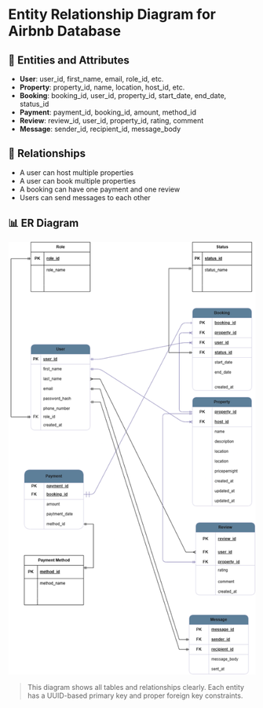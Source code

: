 # Entity Relationship Diagram for Airbnb Database

## 🧱 Entities and Attributes

- **User**: user_id, first_name, email, role_id, etc.
- **Property**: property_id, name, location, host_id, etc.
- **Booking**: booking_id, user_id, property_id, start_date, end_date, status_id
- **Payment**: payment_id, booking_id, amount, method_id
- **Review**: review_id, user_id, property_id, rating, comment
- **Message**: sender_id, recipient_id, message_body

## 🔗 Relationships

- A user can host multiple properties
- A user can book multiple properties
- A booking can have one payment and one review
- Users can send messages to each other

## 📊 ER Diagram

![ERD](./ERD-airbnb.png)

> This diagram shows all tables and relationships clearly. Each entity has a UUID-based primary key and proper foreign key constraints.
